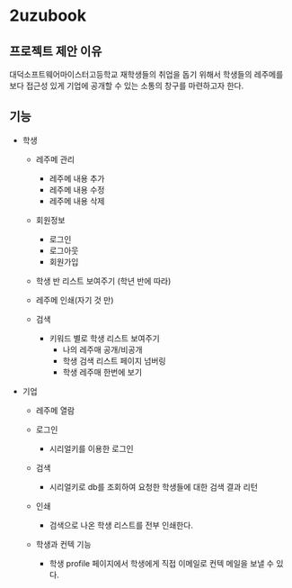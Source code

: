 # 2uzubook

## 프로젝트 제안 이유

대덕소프트웨어마이스터고등학교 재학생들의 취업을 돕기 위해서 학생들의 레주메를 보다 접근성 있게 기업에 공개할 수 있는 소통의 창구를 마련하고자 한다.


## 기능

* 학생

    * 레주메 관리
        * 레주메 내용 추가
        * 레주메 내용 수정
        * 레주메 내용 삭제

    * 회원정보
        * 로그인
        * 로그아웃
        * 회원가입

    * 학생 반 리스트 보여주기 (학년 반에 따라)
    * 레주메 인쇄(자기 것 만)
    * 검색
        * 키워드 별로 학생 리스트 보여주기
            * 나의 레주매 공개/비공개
            * 학생 검색 리스트 페이지 넘버링
            * 학생 레주매 한번에 보기

* 기업

    * 레주메 열람

    * 로그인
        * 시리얼키를 이용한 로그인

    * 검색
        * 시리얼키로 db를 조회하여 요청한 학생들에 대한 검색 결과 리턴

    * 인쇄
        * 검색으로 나온 학생 리스트를 전부 인쇄한다.

    * 학생과 컨텍 기능
        * 학생 profile 페이지에서 학생에게 직접 이메일로 컨텍 메일을 보낼 수 있다.